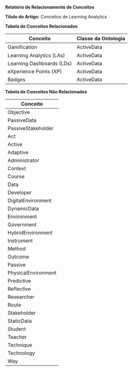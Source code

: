 **Relatório de Relacionamento de Conceitos**

**Título do Artigo:** Conceitos de Learning Analytics

**Tabela de Conceitos Relacionados**

| Conceito | Classe da Ontologia |
|---|---|
| Gamiﬁcation | ActiveData |
| Learning Analytics (LAs) | ActiveData |
| Learning Dashboards (LDs) | ActiveData |
| eXperience Points (XP) | ActiveData |
| Badges | ActiveData |

**Tabela de Conceitos Não Relacionados**

| Conceito |
|---|
| Objective |
| PassiveData |
| PassiveStakeholder |
| Act |
| Active |
| Adaptive |
| Administrator |
| Context |
| Course |
| Data |
| Developer |
| DigitalEnvironment |
| DynamicData |
| Environment |
| Government |
| HybridEnvironment |
| Instrument |
| Method |
| Outcome |
| Passive |
| PhysicalEnvironment |
| Predictive |
| Reflective |
| Researcher |
| Route |
| Stakeholder |
| StaticData |
| Student |
| Teacher |
| Technique |
| Technology |
| Way |